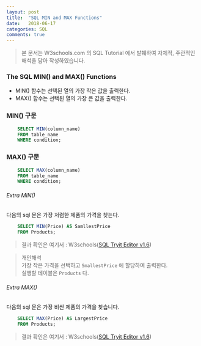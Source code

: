 ```yaml
---
layout: post
title:  "SQL MIN and MAX Functions"
date:   2018-06-17
categories: SQL
comments: true
---
```

> 본 문서는 W3schools.com 의 SQL Tutorial 에서 발췌하여 자체적, 주관적인 해석을 담아 작성하였습니다.  

### The SQL MIN() and MAX() Functions
- MIN() 함수는 선택된 열의 가장 작은 값을 출력한다.
- MAX() 함수는 선택된 열의 가장 큰 값을 출력한다.

### MIN() 구문
```sql
	SELECT MIN(column_name)
	FROM table_name
	WHERE condition;
```

### MAX() 구문
```sql
	SELECT MAX(column_name)
	FROM table_name
	WHERE condition;
```

###### Extra MIN()
다음의 sql 문은 가장 저렴한 제품의 가격을 찾는다.
```sql
	SELECT MIN(Price) AS SamllestPrice
	FROM Products;
```
> 결과 확인은 여기서 : W3schools([SQL Tryit Editor v1.6](https://www.w3schools.com/sql/trysql.asp?filename=trysql_select_min))  

> 개인해석  
> 가장 작은 가격을 선택하고 `SmallestPrice` 에 할당하여 출력한다.  
> 실행할 테이블은 `Products`  다.  

###### Extra MAX()
다음의 sql 문은 가장 비싼 제품의 가격을 찾습니다.
```sql
	SELECT MAX(Price) AS LargestPrice
	FROM Products;
```
> 결과 확인은 여기서 : W3schools([SQL Tryit Editor v1.6](https://www.w3schools.com/sql/trysql.asp?filename=trysql_select_max))  

